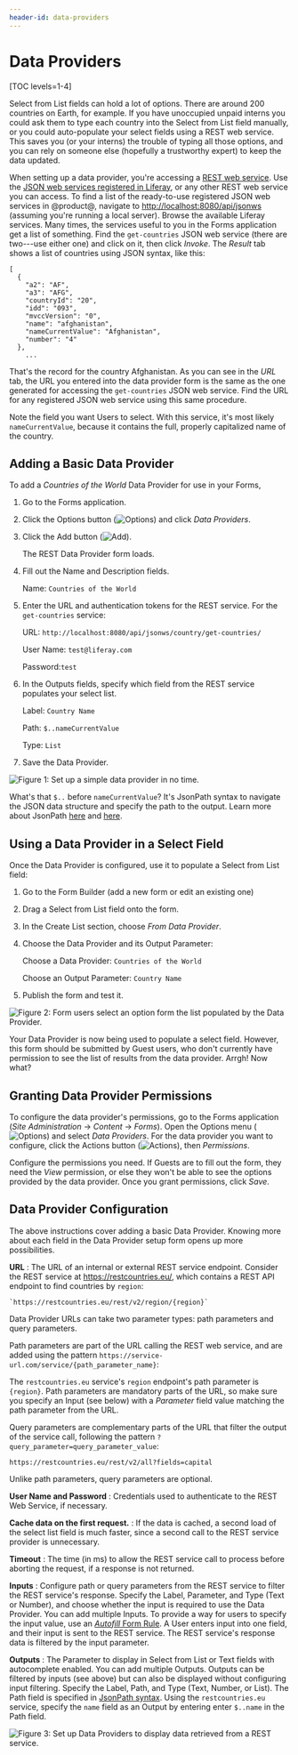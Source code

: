 ```yaml
---
header-id: data-providers
---
```


# Data Providers

[TOC levels=1-4]

Select from List fields can hold a lot of options. There are around 200
countries on Earth, for example. If you have unoccupied unpaid interns you could
ask them to type each country into the Select from List field manually, or you
could auto-populate your select fields using a REST web service. This saves you
(or your interns) the trouble of typing all those options, and you can rely on
someone else (hopefully a trustworthy expert) to keep the data updated.

When setting up a data provider, you're accessing a 
[REST web service](https://en.wikipedia.org/wiki/Representational_state_transfer). 
Use the 
[JSON web services registered in Liferay](/docs/7-1/tutorials/-/knowledge_base/t/registering-json-web-services),
or any other REST web service you can access. To find a list of the ready-to-use
registered JSON web services in @product@, navigate to
[http://localhost:8080/api/jsonws](http://localhost:8080/api/jsonws) (assuming
you're running a local server). Browse the available Liferay services. Many
times, the services useful to you in the Forms application get a list of
something. Find the `get-countries` JSON web service (there are two---use either
one) and click on it, then click *Invoke*. The *Result* tab shows a list of
countries using JSON syntax, like this:

    [
      {
        "a2": "AF",
        "a3": "AFG",
        "countryId": "20",
        "idd": "093",
        "mvccVersion": "0",
        "name": "afghanistan",
        "nameCurrentValue": "Afghanistan",
        "number": "4"
      },
        ...

That's the record for the country Afghanistan. As you can see in the *URL* tab,
the URL you entered into the data provider form is the same as the one generated
for accessing the `get-countries` JSON web service. Find the URL for any
registered JSON web service using this same procedure. 

Note the field you want Users to select. With this service, it's most likely
`nameCurrentValue`, because it contains the full, properly capitalized name of
the country.

## Adding a Basic Data Provider

To add a *Countries of the World* Data Provider for use in your Forms,

1.  Go to the Forms application.

2.  Click the Options button (![Options](../../images/icon-options.png)) and
    click *Data Providers*.

3.  Click the Add button (![Add](../../images/icon-add.png)).

    The REST Data Provider form loads.

4.  Fill out the Name and Description fields.

    Name: `Countries of the World`

5.  Enter the URL and authentication tokens for the REST service. For the
    `get-countries` service:

    URL: `http://localhost:8080/api/jsonws/country/get-countries/`

    User Name: `test@liferay.com`

    Password:`test`

6.  In the Outputs fields, specify which field from the REST service populates
    your select list. 

    Label: `Country Name`

    Path: `$..nameCurrentValue` 

    Type: `List`

7.  Save the Data Provider.

![Figure 1: Set up a simple data provider in no time.](../../images/forms-simple-data-provider.png)

What's that `$..` before `nameCurrentValue`? It's JsonPath syntax to navigate
the JSON data structure and specify the path to the output. Learn more about
JsonPath
[here](https://github.com/json-path/JsonPath/blob/master/README.md) and
[here](http://goessner.net/articles/JsonPath/).

## Using a Data Provider in a Select Field

Once the Data Provider is configured, use it to populate a Select from List field:

1.  Go to the Form Builder (add a new form or edit an existing one)

2.  Drag a Select from List field onto the form.

3.  In the Create List section, choose *From Data Provider*.

4.  Choose the Data Provider and its Output Parameter:

    Choose a Data Provider: `Countries of the World`

    Choose an Output Parameter: `Country Name`

5.  Publish the form and test it. 

![Figure 2: Form users select an option form the list populated by the Data Provider.](../../images/forms-select-data-provider.png)

Your Data Provider is now being used to populate a select field. However, this
form should be submitted by Guest users, who don't currently have permission to
see the list of results from the data provider. Arrgh! Now what? 

## Granting Data Provider Permissions

To configure the data provider's permissions, go to the Forms application (*Site
Administration* &rarr; *Content* &rarr; *Forms*). Open the Options menu
(![Options](../../images/icon-options.png)) and select *Data Providers*. For
the data provider you want to configure, click the Actions button
(![Actions](../../images/icon-actions.png)), then *Permissions*. 

Configure the permissions you need. If Guests are to fill out the form, they
need the *View* permission, or else they won't be able to see the options
provided by the data provider. Once you grant permissions, click *Save*.

## Data Provider Configuration

The above instructions cover adding a basic Data Provider. Knowing more about
each field in the Data Provider setup form opens up more possibilities.

**URL**
: The URL of an internal or external REST service endpoint. Consider the REST
service at https://restcountries.eu/, which contains a REST API endpoint to find
countries by `region`:

    `https://restcountries.eu/rest/v2/region/{region}`

Data Provider URLs can take two parameter types: path parameters and
query parameters. 

Path parameters are part of the URL calling the REST web service, and are added
using the pattern `https://service-url.com/service/{path_parameter_name}`: 

The `restcountries.eu` service's `region` endpoint's path parameter is
`{region}`. Path parameters are mandatory parts of the URL, so make sure you
specify an Input (see below) with a _Parameter_ field value matching the path
parameter from the URL. 

Query parameters are complementary parts of the URL that filter the output of
the service call, following the pattern
`?query_parameter=query_parameter_value`:

    https://restcountries.eu/rest/v2/all?fields=capital

Unlike path parameters, query parameters are optional.

**User Name and Password** 
: Credentials used to authenticate to the REST Web Service, if necessary.

**Cache data on the first request.**
: If the data is cached, a second load of the select list field is much faster,
since a second call to the REST service provider is unnecessary.

**Timeout**
: The time (in ms) to allow the REST service call to process before aborting the
request, if a response is not returned.

**Inputs**
: Configure path or query parameters from the REST service to filter the REST
service's response. Specify the Label, Parameter, and Type (Text or Number), and
choose whether the input is required to use the Data Provider. You can add
multiple Inputs. To provide a way for users to specify the input value, use an
[_Autofill_ Form Rule](/docs/7-1/user/-/knowledge_base/u/action-autofill).
A User enters input into one field, and their input is sent to the REST service.
The REST service's response data is filtered by the input parameter.

**Outputs**
: The Parameter to display in Select from List or Text fields with autocomplete
enabled. You can add multiple Outputs. Outputs can be filtered by inputs (see
above) but can also be displayed without configuring input filtering. Specify
the Label, Path, and Type (Text, Number, or List). The Path field is specified
in [JsonPath syntax](https://github.com/json-path/JsonPath/blob/master/README.md). 
Using the `restcountries.eu` service, specify the `name` field as an Output by
entering enter `$..name` in the Path field.

![Figure 3: Set up Data Providers to display data retrieved from a REST service.](../../images/forms-data-provider-configuration.png)
